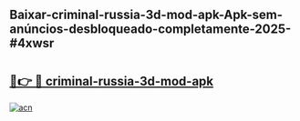 ## Baixar-criminal-russia-3d-mod-apk-Apk-sem-anúncios-desbloqueado-completamente-2025-#4xwsr

# <h2><a href="https://ainizakaria.my?title=criminal-russia-3d-mod-apk&ref=20M">🔗👉 🔴 criminal-russia-3d-mod-apk</a></h2>

[![acn](https://github.com/user-attachments/assets/0f9c940e-d8b0-45ae-aac7-cd30a18b3e1c)](https://ainizakaria.my?title=criminal-russia-3d-mod-apk&ref=20M)

